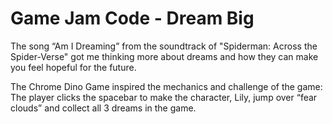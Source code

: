 # Game Jam Code - Dream Big

The song “Am I Dreaming” from the soundtrack of "Spiderman: Across the Spider-Verse" got me thinking more about dreams and how they can make you feel hopeful for the future. 

The Chrome Dino Game inspired the mechanics and challenge of the game:
The player clicks the spacebar to make the character, Lily, jump over “fear clouds” and collect all 3 dreams in the game.
